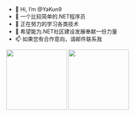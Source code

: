 - 👋 Hi, I’m @YaKun9
- 👀 一个比较简单的.NET程序员
- 🌱 正在努力的学习各类技术
- 💞️ 希望能为.NET社区建设发展奉献一份力量
- 📫 如果您有合作意向，请邮件联系我


<div>
<img height="160px" src="https://github-readme-stats.vercel.app/api?username=YaKun9&count_private=true&show_icons=true&hide=issues&layout=compact&hide_border=true" />
<img height="160px" src="https://github-readme-stats.vercel.app/api/top-langs/?username=yakun9&layout=compact&hide_border=true" />
</div>
<!---
YaKun9/YaKun9 is a ✨ special ✨ repository because its `README.md` (this file) appears on your GitHub profile.
You can click the Preview link to take a look at your changes.
--->
